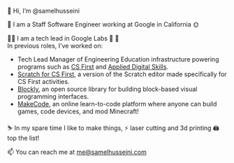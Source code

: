 👋 Hi, I’m @samelhusseini

🏢 I am a Staff Software Engineer working at Google in California 🌞

👨‍💼 I am a tech lead in Google Labs 🥼 🧪
<br > In previous roles, I've worked on:
- Tech Lead Manager of Engineering Education infrastructure powering programs such as [CS First](https://csfirst.withgoogle.com) and [Applied Digital Skills](http://applieddigitalskills.withgoogle.com).
- [Scratch for CS First](https://csfirst.withgoogle.com/project/editor), a version of the Scratch editor made specifically for CS First activities.
- [Blockly](https://github.com/google/blockly), an open source library for building block-based visual programming interfaces.
- [MakeCode](https://makecode.com), an online learn-to-code platform where anyone can build games, code devices, and mod Minecraft!

⛷️ In my spare time I like to make things, ⚡ laser cutting and 3d printing 🖨️ top the list!

📫 You can reach me at me@samelhusseini.com

<!---
samelhusseini/samelhusseini is a ✨ special ✨ repository because its `README.md` (this file) appears on your GitHub profile.
You can click the Preview link to take a look at your changes.
--->

